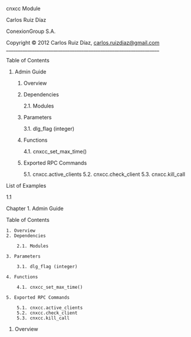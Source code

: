 cnxcc Module

Carlos Ruiz Díaz

   ConexionGroup S.A.

   Copyright © 2012 Carlos Ruiz Díaz, carlos.ruizdiaz@gmail.com
     _________________________________________________________________

   Table of Contents

   1. Admin Guide

        1. Overview
        2. Dependencies

              2.1. Modules

        3. Parameters

              3.1. dlg_flag (integer)

        4. Functions

              4.1. cnxcc_set_max_time()               

        5. Exported RPC Commands

              5.1. cnxcc.active_clients
              5.2. cnxcc.check_client
              5.3. cnxcc.kill_call              

   List of Examples
   
   1.1 
   
Chapter 1. Admin Guide

   Table of Contents

    1. Overview
    2. Dependencies

        2.1. Modules

    3. Parameters

        3.1. dlg_flag (integer)

    4. Functions

        4.1. cnxcc_set_max_time()               

    5. Exported RPC Commands

        5.1. cnxcc.active_clients
        5.2. cnxcc.check_client
        5.3. cnxcc.kill_call
        
1. Overview